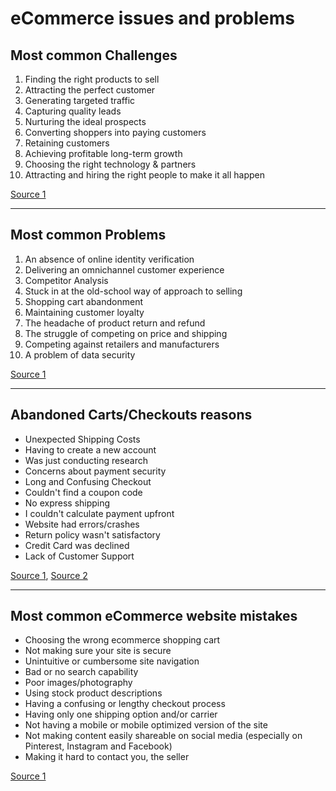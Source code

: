 # eCommerce issues and problems

## Most common Challenges
1. Finding the right products to sell
2. Attracting the perfect customer
3. Generating targeted traffic
4. Capturing quality leads
5. Nurturing the ideal prospects
6. Converting shoppers into paying customers
7. Retaining customers
8. Achieving profitable long-term growth
9. Choosing the right technology & partners
10. Attracting and hiring the right people to make it all happen

[Source 1](https://ecommercetrainingacademy.com/ecommerce-business-challeges)

---

## Most common Problems
1. An absence of online identity verification
2. Delivering an omnichannel customer experience
3. Competitor Analysis
4. Stuck in at the old-school way of approach to selling
5. Shopping cart abandonment
6. Maintaining customer loyalty
7. The headache of product return and refund
8. The struggle of competing on price and shipping
9. Competing against retailers and manufacturers
10. A problem of data security

[Source 1](https://acquire.io/blog/problems-solutions-ecommerce-faces)

---

## Abandoned Carts/Checkouts reasons
- Unexpected Shipping Costs
- Having to create a new account
- Was just conducting research
- Concerns about payment security
- Long and Confusing Checkout
- Couldn't find a coupon code
- No express shipping
- I couldn't calculate payment upfront
- Website had errors/crashes
- Return policy wasn't satisfactory
- Credit Card was declined
- Lack of Customer Support

[Source 1](https://www.barilliance.com/10-reasons-shopping-cart-abandonment), [Source 2](https://www.barilliance.com/shopping-cart-abandonment-guide)

---

## Most common eCommerce website mistakes
- Choosing the wrong ecommerce shopping cart
- Not making sure your site is secure
- Unintuitive or cumbersome site navigation
- Bad or no search capability
- Poor images/photography
- Using stock product descriptions
- Having a confusing or lengthy checkout process
- Having only one shipping option and/or carrier
- Not having a mobile or mobile optimized version of the site
- Not making content easily shareable on social media (especially on Pinterest, Instagram and Facebook)
- Making it hard to contact you, the seller

[Source 1](https://www.cio.com/article/2601367/11-common-ecommerce-mistakes-and-how-to-fix-them.html)




